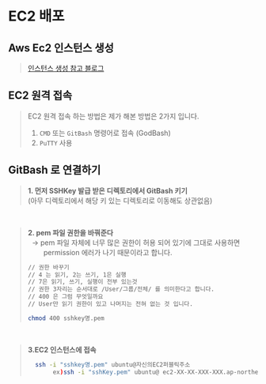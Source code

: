 # EC2 배포

## Aws Ec2 인스턴스 생성 
>[인스턴스 생성 참고 블로그](https://velog.io/@jonghyun3668/SpringBoot-%ED%94%84%EB%A1%9C%EC%A0%9D%ED%8A%B8-EC2-%EB%B0%B0%ED%8F%AC%ED%95%98%EA%B8%B0#1-aws-%EC%84%B8%ED%8C%85%ED%95%98%EA%B8%B0)

   
##  EC2 원격 접속

>  EC2 원격 접속 하는 방법은 제가 해본 방법은 2가지 입니다.   
> 1. `CMD` 또는 `GitBash` 명령어로 접속 (GodBash)
> 2. `PuTTY` 사용



## GitBash 로 연결하기
>  **1. 먼저  SSHKey 발급 받은 디렉토리에서 GitBash 키기**  
>   (아무 디렉토리에서 해당 키 있는 디렉토리로 이동해도 상관없음)

&nbsp;  


> **2. pem 파일 권한을 바꿔준다**      
>  &nbsp;&nbsp;&rarr; pem 파일 자체에 너무 많은 권한이 허용 되어 있기에 그대로 사용하면   
>   &nbsp;&nbsp;&nbsp;&nbsp;&nbsp;&nbsp;&nbsp;&nbsp;permission 에러가 나기 때문이라고 합니다.
>   ```bash
> // 권한 바꾸기   
> // 4 는 읽기, 2는 쓰기, 1은 실행
> // 7은 읽기, 쓰기, 실행이 전부 있는것
> // 권한 3자리는 순서대로 /User/그룹/전체/ 를 의미한다고 합니다.
> // 400 은 그럼 무엇일까요
> // User만 읽기 권한이 있고 나머지는 전혀 없는 것 입니다.
> 
> chmod 400 sshkey명.pem 
>   ```

&nbsp;

> **3.EC2 인스턴스에 접속**
> ```bash
>   ssh -i "sshkey명.pem" ubuntu@자신의EC2퍼블릭주소
>        ex)ssh -i "sshKey.pem" ubuntu@ ec2-XX-XX-XXX-XXX.ap-northeast-2.compute.amazonaws.com
> ```